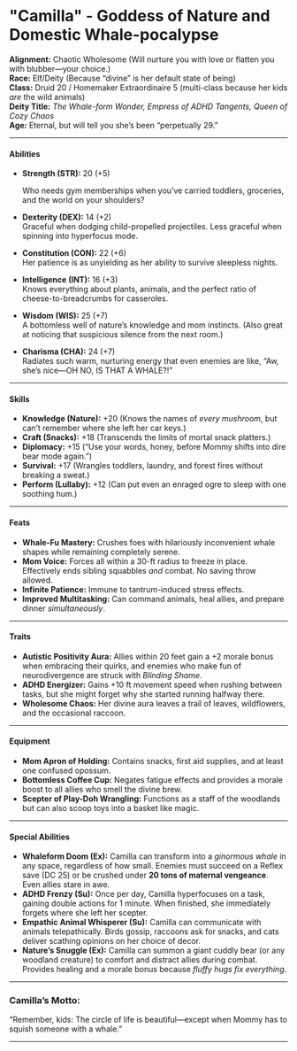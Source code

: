 <br/>

# **"Camilla" - Goddess of Nature and Domestic Whale-pocalypse**

**Alignment:** Chaotic Wholesome (Will nurture you with love or flatten you with blubber—your choice.)  
**Race:** Elf/Deity (Because “divine” is her default state of being)  
**Class:** Druid 20 / Homemaker Extraordinaire 5 (multi-class because her kids _are_ the wild animals)  
**Deity Title:** _The Whale-form Wonder, Empress of ADHD Tangents, Queen of Cozy Chaos_  
**Age:** Eternal, but will tell you she’s been “perpetually 29.”

---

#### **Abilities**

- **Strength (STR):** 20 (+5)

  Who needs gym memberships when you’ve carried toddlers, groceries, and the world on your shoulders?

- **Dexterity (DEX):** 14 (+2)  
  Graceful when dodging child-propelled projectiles. Less graceful when spinning into hyperfocus mode.
- **Constitution (CON):** 22 (+6)  
  Her patience is as unyielding as her ability to survive sleepless nights.
- **Intelligence (INT):** 16 (+3)  
  Knows everything about plants, animals, and the perfect ratio of cheese-to-breadcrumbs for casseroles.
- **Wisdom (WIS):** 25 (+7)  
  A bottomless well of nature’s knowledge and mom instincts. (Also great at noticing that suspicious silence from the next room.)
- **Charisma (CHA):** 24 (+7)  
  Radiates such warm, nurturing energy that even enemies are like, “Aw, she’s nice—OH NO, IS THAT A WHALE?!”

---

#### **Skills**

- **Knowledge (Nature):** +20 (Knows the names of _every mushroom_, but can’t remember where she left her car keys.)
- **Craft (Snacks):** +18 (Transcends the limits of mortal snack platters.)
- **Diplomacy:** +15 (“Use your words, honey, before Mommy shifts into dire bear mode again.”)
- **Survival:** +17 (Wrangles toddlers, laundry, and forest fires without breaking a sweat.)
- **Perform (Lullaby):** +12 (Can put even an enraged ogre to sleep with one soothing hum.)

---

#### **Feats**

- **Whale-Fu Mastery:** Crushes foes with hilariously inconvenient whale shapes while remaining completely serene.
- **Mom Voice:** Forces all within a 30-ft radius to freeze in place. Effectively ends sibling squabbles _and_ combat. No saving throw allowed.
- **Infinite Patience:** Immune to tantrum-induced stress effects.
- **Improved Multitasking:** Can command animals, heal allies, and prepare dinner _simultaneously_.

---

#### **Traits**

- **Autistic Positivity Aura:** Allies within 20 feet gain a +2 morale bonus when embracing their quirks, and enemies who make fun of neurodivergence are struck with _Blinding Shame_.
- **ADHD Energizer:** Gains +10 ft movement speed when rushing between tasks, but she might forget why she started running halfway there.
- **Wholesome Chaos:** Her divine aura leaves a trail of leaves, wildflowers, and the occasional raccoon.

---

#### **Equipment**

- **Mom Apron of Holding:** Contains snacks, first aid supplies, and at least one confused opossum.
- **Bottomless Coffee Cup:** Negates fatigue effects and provides a morale boost to all allies who smell the divine brew.
- **Scepter of Play-Doh Wrangling:** Functions as a staff of the woodlands but can also scoop toys into a basket like magic.

---

#### **Special Abilities**

- **Whaleform Doom (Ex):** Camilla can transform into a _ginormous whale_ in any space, regardless of how small. Enemies must succeed on a Reflex save (DC 25) or be crushed under **20 tons of maternal vengeance**. Even allies stare in awe.
- **ADHD Frenzy (Su):** Once per day, Camilla hyperfocuses on a task, gaining double actions for 1 minute. When finished, she immediately forgets where she left her scepter.
- **Empathic Animal Whisperer (Su):** Camilla can communicate with animals telepathically. Birds gossip, raccoons ask for snacks, and cats deliver scathing opinions on her choice of decor.
- **Nature’s Snuggle (Ex):** Camilla can summon a giant cuddly bear (or any woodland creature) to comfort and distract allies during combat. Provides healing and a morale bonus because _fluffy hugs fix everything_.

---

### **Camilla’s Motto:**

“Remember, kids: The circle of life is beautiful—except when Mommy has to squish someone with a whale.”

---
